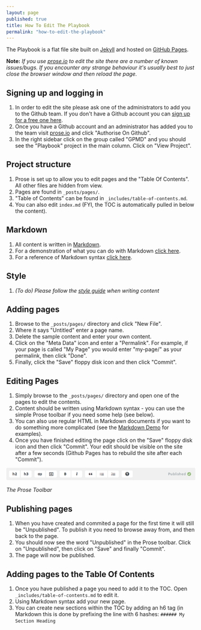 ```yaml
---
layout: page
published: true
title: How To Edit The Playbook
permalink: "how-to-edit-the-playbook"
---
```


The Playbook is a flat file site built on [Jekyll](http://jekyllrb.com/) and hosted on [GitHub Pages](http://pages.github.com/).

**Note:** *If you use [prose.io](http://prose.io/) to edit the site there are a number of known issues/bugs. If you encounter any strange behaviour it's usually best to just close the browser window and then reload the page.*

## Signing up and logging in

1. In order to edit the site please ask one of the administrators to add you to the Github team. If you don't have a Github account you can [sign up for a free one here](https://github.com/join).
2. Once you have a Github account and an administrator has added you to the team visit [prose.io](http://prose.io/) and click "Authorise On Github".
3. In the right sidebar click on the group called "GPMD" and you should see the "Playbook" project in the main column. Click on "View Project".

## Project structure

1. Prose is set up to allow you to edit pages and the "Table Of Contents". All other files are hidden from view.
2. Pages are found in `_posts/pages/`.
3. "Table of Contents" can be found in `_includes/table-of-contents.md`.
4. You can also edit `index.md` (FYI, the TOC is automatically pulled in below the content).

## Markdown

1. All content is written in [Markdown](http://daringfireball.net/projects/markdown/basics).
2. For a demonstration of what you can do with Markdown [click here](http://playbook.gpmd.io/markdown-demo/).
3. For a reference of Markdown syntax [click here](http://daringfireball.net/projects/markdown/syntax).

## Style

1. *(To do) Please follow the [style guide](http://playbook.gpmd.io/) when writing content*

## Adding pages

1. Browse to the `_posts/pages/` directory and click "New File".
2. Where it says "Untitled" enter a page name.
3. Delete the sample content and enter your own content.
4. Click on the "Meta Data" icon and enter a "Permalink". For example, if your page is called "My Page" you would enter "my-page/" as your permalink, then click "Done".
5. Finally, click the "Save" floppy disk icon and then click "Commit".

## Editing Pages

1. Simply browse to the `_posts/pages/` directory and open one of the pages to edit the contents.
2. Content should be written using Markdown syntax - you can use the simple Prose toolbar if you need some help (see below).
3. You can also use regular HTML in Markdown documents if you want to do something more complicated (see the [Markdown Demo](http://playbook.gpmd.io/markdown-demo/) for examples).
4. Once you have finished editing the page click on the "Save" floppy disk icon and then click "Commit". Your edit should be visible on the site after a few seconds (Github Pages has to rebuild the site after each "Commit").

![prose-toolbar.png](/assets/uploads/prose-toolbar.png)

*The Prose Toolbar*

## Publishing pages

1. When you have created and commited a page for the first time it will still be "Unpublished". To publish it you need to browse away from, and then back to the page.
2. You should now see the word "Unpublished" in the Prose toolbar. Click on "Unpublished", then click on "Save" and finally "Commit".
3. The page will now be published.

## Adding pages to the Table Of Contents

1. Once you have published a page you need to add it to the TOC. Open `_includes/table-of-contents.md` to edit it.
2. Using Markdown syntax add your new page.
3. You can create new sections within the TOC by adding an h6 tag (in Markdown this is done by prefixing the line with 6 hashes: `###### My Section Heading`